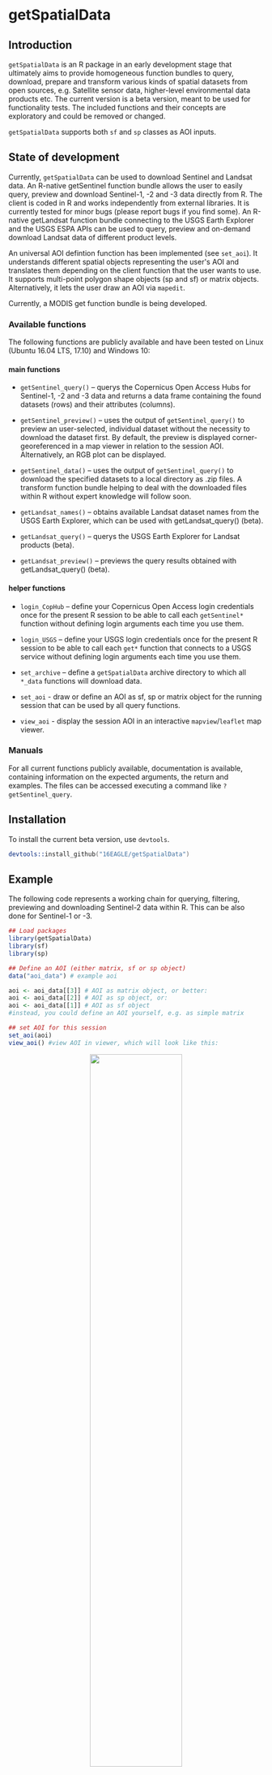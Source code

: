 # getSpatialData

## Introduction

`getSpatialData` is an R package in an early development stage that ultimately aims to provide homogeneous function bundles to query, download, prepare and transform various kinds of spatial datasets from open sources, e.g. Satellite sensor data, higher-level environmental data products etc. The current version is a beta version, meant to be used for functionality tests. The included functions and their concepts are exploratory and could be removed or changed.

`getSpatialData` supports both `sf` and `sp` classes as AOI inputs.

## State of development

Currently, `getSpatialData` can be used to download Sentinel and Landsat data. An R-native getSentinel function bundle allows the user to easily query, preview and download Sentinel-1, -2 and -3 data directly from R. The client is coded in R and works independently from external libraries. It is currently tested for minor bugs (please report bugs if you find some). An R-native getLandsat function bundle connecting to the USGS Earth Explorer and the USGS ESPA APIs can be used to query, preview and on-demand download Landsat data of different product levels.

An universal AOI defintion function has been implemented (see `set_aoi`). It understands different spatial objects representing the user's AOI and translates them depending on the client function that the user wants to use. It supports multi-point polygon shape objects (sp and sf) or matrix objects. Alternatively, it lets the user draw an AOI via `mapedit`.

Currently, a MODIS get function bundle is being developed. 

### Available functions

The following functions are publicly available and have been tested on Linux (Ubuntu 16.04 LTS, 17.10) and Windows 10:

#### main functions

* `getSentinel_query()` – querys the Copernicus Open Access Hubs for Sentinel-1, -2 and -3 data and returns a data frame containing the found datasets (rows) and their attributes (columns).
* `getSentinel_preview()` – uses the output of `getSentinel_query()` to preview an user-selected, individual dataset without the necessity to download the dataset first. By default, the preview is displayed corner-georeferenced in a map viewer in relation to the session AOI. Alternatively, an RGB plot can be displayed.
* `getSentinel_data()` – uses the output of `getSentinel_query()` to download the specified datasets to a local directory as .zip files. A transform function bundle helping to deal with the downloaded files within R without expert knowledge will follow soon.


* `getLandsat_names()` – obtains available Landsat dataset names from the USGS Earth Explorer, which can be used with getLandsat_query() (beta).
* `getLandsat_query()` – querys the USGS Earth Explorer for Landsat products (beta).
* `getLandsat_preview()` – previews the query results obtained with getLandsat_query() (beta).


#### helper functions

* `login_CopHub` – define your Copernicus Open Access login credentials once for the present R session to be able to call each `getSentinel*` function without defining login arguments each time you use them.
* `login_USGS` – define your USGS login credentials once for the present R session to be able to call each `get*` function that connects to a USGS service without defining login arguments each time you use them.


* `set_archive` – define a `getSpatialData` archive directory to which all `*_data` functions will download data.
* `set_aoi` - draw or define an AOI as sf, sp or matrix object for the running session that can be used by all query functions.
* `view_aoi` - display the session AOI in an interactive `mapview`/`leaflet` map viewer.


### Manuals

For all current functions publicly available, documentation is available, containing information on the expected arguments, the return and examples. The files can be accessed executing a command like `?getSentinel_query`.


## Installation

To install the current beta version, use `devtools`.

```s
devtools::install_github("16EAGLE/getSpatialData")
```


## Example

The following code represents a working chain for querying, filtering, previewing and downloading Sentinel-2 data within R. This can be also done for Sentinel-1 or -3.

```R
## Load packages
library(getSpatialData)
library(sf)
library(sp)

## Define an AOI (either matrix, sf or sp object)
data("aoi_data") # example aoi

aoi <- aoi_data[[3]] # AOI as matrix object, or better:
aoi <- aoi_data[[2]] # AOI as sp object, or:
aoi <- aoi_data[[1]] # AOI as sf object
#instead, you could define an AOI yourself, e.g. as simple matrix

## set AOI for this session
set_aoi(aoi)
view_aoi() #view AOI in viewer, which will look like this:
```

<p align="center"><img width="60%" src="https://raw.githubusercontent.com/16EAGLE/AUX_data/master/data/gSD_view_aoi.png"></p>
<p align="center"><sub>Figure 1: Screenshot of the RStudio Viewer, displaying the previously defined session AOI using view_aoi()</sub></p>
<br>


```R
#instead of using an existing AOI, you can simply draw one:
set_aoi() #call set_aoi() without argument, which opens a mapedit editor:
```

<p align="center"><img width="60%" src="https://raw.githubusercontent.com/16EAGLE/AUX_data/master/data/gSD_create_aoi.png"></p>
<p align="center"><sub>Figure 2: Screenshot of the RStudio Viewer, displaying the mapedit editor allowing the user to draw a session AOI</sub></p>
<br>


```R
## After defining a session AOI, define time range and platform
time_range <-  c("2017-08-01", "2017-08-30")
platform <- "Sentinel-2"

## set login credentials and archive directory
login_CopHub(username = "username") #asks for password or define 'password'
set_archive("/path/to/archive/")

## Use getSentinel_query to search for data (using the session AOI)
products <- getSentinel_query(time_range = time_range, platform = platform)

## Filter the products
colnames(products) #see all available filter attributes
unique(products$processinglevel) #use one of the, e.g. to see available processing levels

products_filtered <- products[which(products$processinglevel == "Level-1C"),] #filter by Level
products_filtered <- products_filtered[products_filtered$cloudcoverpercentage <= 30, ] #filter by clouds

## View products table
View(products)
View(products_filtered)
#browser products or your filtered products
```

<p align="center"><img width="100%" src="https://raw.githubusercontent.com/16EAGLE/AUX_data/master/data/gSD_query_table.png"></p>
<p align="center"><sub>Figure 3: Screenshot of the View() display in RStudio, displaying a filtered products table produced by getSentinel_query()</sub></p>
<br>


```R
## Preview a single product on a mapview map with session AOI
getSentinel_preview(product = products_filtered[9,])
```

<p align="center"><img width="60%" src="https://raw.githubusercontent.com/16EAGLE/AUX_data/master/data/gSD_preview.png"></p>
<p align="center"><sub>Figure 4: Screenshot of the RStudio viewer, displaying a corner-georeferenced Sentinel-2 preview and the session AOI using getSentinel_preview()</sub></p>
<br>


```R
## Preview a single product on a mapview map without session AOI
getSentinel_preview(product = products_filtered[9,], show_aoi = FALSE)
```

<p align="center"><img width="60%" src="https://raw.githubusercontent.com/16EAGLE/AUX_data/master/data/gSD_preview_no_aoi.png"></p>
<p align="center"><sub>Figure 5: Screenshot of the RStudio viewer, displaying a corner-georeferenced Sentinel-2 preview using getSentinel_preview()</sub></p>
<br>


```R
## Preview a single product as RGB plot
getSentinel_preview(product = products_filtered[9,], on_map = FALSE)
```

<p align="center"><img width="60%" src="https://raw.githubusercontent.com/16EAGLE/AUX_data/master/data/gSD_preview_plotRGB.png"></p>
<p align="center"><sub>Figure 6: Screenshot of the RStudio viewer, displaying a simple Sentinel-2 RGB plot preview using getSentinel_preview()</sub></p>
<br>


```R
## Finally, download some datasets to your archive directory
files <- getSentinel_data(products = products_filtered[c(4,7,9), ])

```

## Ideas

Ideas on possible data sources to be included, technical ideas or other are welcome! Open an issue to start a discussion: <https://github.com/16eagle/getSpatialData/issues> 

### Datasets

The following data sources are being evaluated to be implemented within the package. This also includes sources which can be already accessed through existing packages that could be wrapped behind an standardized R function interface. Please feel free to contribute to the list, e. g. through a pull request:

| Product(s) | Source | API/URL | Status | Contributor | Remark | 
| ---------- | --------------- | --- | -------| ----------- | ------ |
| Sentinel (-1/-2/-3) | ESA Copernicus | Copernicus Open Access Hub, https://scihub.copernicus.eu/ | implemented | @16eagle | included: `getSentinel*` |
| MODIS | NASA/USGS | DAAC API, https://modis.ornl.gov/data/modis_webservice.html | ongoing | @16eagle | wrapper to `MODIS` |
| Landsat | NASA | ESPA API, https://landsat.usgs.gov/landsat-data-access | ongoing | | |
| Global Forest Change | Hansen et al. | http://azvoleff.com/articles/analyzing-forest-change-with-gfcanalysis | planned | | wrapper to `gfcanalysis` |
| CMIP5/PMIP3 Global Climate | ecoClimate | http://ecoclimate.org/about/ | planned | | wrapper to `ecoClimate` |
| Copernicus Global Land Products | ESA Copernicus | http://land.copernicus.eu/ | evaluated | | |
| CHELSA Global Land Climate | Karger et al. | http://chelsa-climate.org/ | evaluated | | |
| Global Forest Cover | EU-JRC | http://remote-sensing-biodiversity.org/forest-cover-and-forest-cover-pattern-data-by-jrc/ | evaluated | | |
| Global Surface Dynamics | EU-JRC | http://remote-sensing-biodiversity.org/global-water-dynamics-data/ | evaluated | | |
| Global Soil Grids | Hengl et al. | http://remote-sensing-biodiversity.org/global-soil-data-soilgrids/ | evaluated | | |
| Global Urban Footprint | Esch et al. | https://urban-tep.eo.esa.int/geobrowser/?id=portfolio#!&context=GUF%2FGUF2012-12m | evaluated | | |
| UK Urban Areas LiDAR | UK Environment Agency | http://remote-sensing-biodiversity.org/free-lidar-data-for-some-uk-cities/ | evaluated | | |
| Global Human Built-up And Settlement Extent (HBASE)| Wang et al. | http://sedac.ciesin.columbia.edu/data/set/ulandsat-hbase-v1 | evaluated | | |
| GIMMS NDVI3g | NASA | https://nex.nasa.gov/nex/projects/1349/ | evaluated | | wrapper to `GIMMS` |

